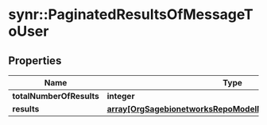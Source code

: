 # synr::PaginatedResultsOfMessageToUser


## Properties
Name | Type | Description | Notes
------------ | ------------- | ------------- | -------------
**totalNumberOfResults** | **integer** |  | [optional] 
**results** | [**array[OrgSagebionetworksRepoModelMessageMessageToUser]**](org.sagebionetworks.repo.model.message.MessageToUser.md) |  | [optional] 


